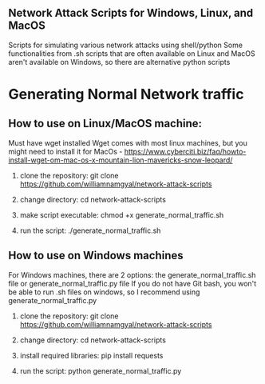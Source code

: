 ## Network Attack Scripts for Windows, Linux, and MacOS
Scripts for simulating various network attacks using shell/python
Some functionalities from .sh scripts that are often available on Linux and MacOS aren't available on Windows, so there are alternative python scripts

# Generating Normal Network traffic

## How to use on Linux/MacOS machine:

Must have wget installed
Wget comes with most linux machines, but you might need to install it for MacOs - https://www.cyberciti.biz/faq/howto-install-wget-om-mac-os-x-mountain-lion-mavericks-snow-leopard/

1. clone the repository:
git clone https://github.com/williamnamgyal/network-attack-scripts

2. change directory:
cd network-attack-scripts

3. make script executable:
chmod +x generate_normal_traffic.sh

4. run the script:
./generate_normal_traffic.sh

## How to use on Windows machines
For Windows machines, there are 2 options: the generate_normal_traffic.sh file or generate_normal_traffic.py file
If you do not have Git bash, you won't be able to run .sh files on windows, so I recommend using generate_normal_traffic.py

1. clone the repository:
git clone https://github.com/williamnamgyal/network-attack-scripts

2. change directory:
cd network-attack-scripts

3. install required libraries:
pip install requests

4. run the script:
python generate_normal_traffic.py
